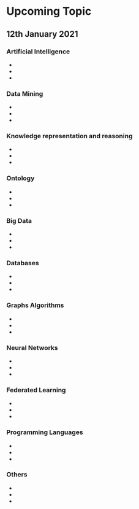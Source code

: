 # Upcoming Topic

## 12th January 2021

### Artificial Intelligence
- 
- 
- 

### Data Mining
- 
- 
- 

### Knowledge representation and reasoning
- 
- 
- 

### Ontology
- 
- 
- 

### Big Data
- 
- 
- 


### Databases
- 
- 
- 

### Graphs Algorithms
- 
- 
- 

### Neural Networks
- 
- 
- 

### Federated Learning
- 
- 
- 

### Programming Languages
- 
- 
- 

### Others
- 
- 
- 
